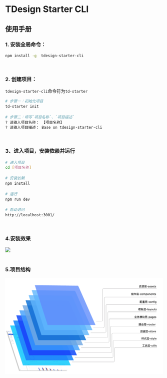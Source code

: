 # TDesign Starter CLI

## 使用手册

### 1. 安装全局命令：

```sh
npm install -g  tdesign-starter-cli
```

<br/>

### 2. 创建项目：

`tdesign-starter-cli`命令符为`td-starter`
```sh
# 步骤一：初始化项目
td-starter init

# 步骤二：填写`项目名称`、`项目描述`
? 请输入项目名称： 【项目名称】
? 请输入项目描述： Base on tdesign-starter-cli
```

<br/>

### 3、进入项目，安装依赖并运行
```sh
# 进入项目
cd [项目名称]

# 安装依赖
npm install

# 运行
npm run dev

# 启动访问
http://localhost:3001/
```

<br/>

### 4.安装效果
<img src="docs/td.jpg" width="1024">

<br/>
<br/>

### 5.项目结构
<img src="docs/20210627-114325.png" width="1024">

